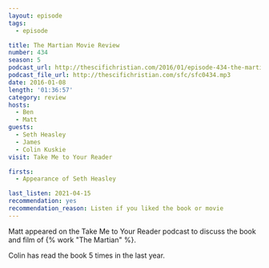 ```yaml
---
layout: episode
tags:
  - episode

title: The Martian Movie Review
number: 434
season: 5
podcast_url: http://thescifichristian.com/2016/01/episode-434-the-martian-movie-review/
podcast_file_url: http://thescifichristian.com/sfc/sfc0434.mp3
date: 2016-01-08
length: '01:36:57'
category: review
hosts:
  - Ben
  - Matt
guests:
  - Seth Heasley
  - James 
  - Colin Kuskie
visit: Take Me to Your Reader

firsts:
  - Appearance of Seth Heasley

last_listen: 2021-04-15
recommendation: yes
recommendation_reason: Listen if you liked the book or movie
---
```


Matt appeared on the Take Me to Your Reader podcast to discuss the book and film of {% work "The Martian" %}.

Colin has read the book 5 times in the last year.